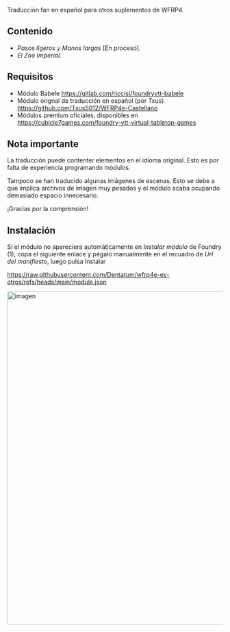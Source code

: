 Traducción fan en español para otros suplementos de WFRP4.

## Contenido
- *Pasos ligeros y Manos largas* [En proceso].
- *El Zoo Imperial*.

## Requisitos
- Módulo Babele https://gitlab.com/riccisi/foundryvtt-babele
- Módulo orignal de traducción en español (por Txus) https://github.com/Txus5012/WFRP4e-Castellano
- Módulos premium oficiales, disponibles en https://cubicle7games.com/foundry-vtt-virtual-tabletop-games

## Nota importante
La traducción puede contenter elementos en el idioma original. Esto es por falta de experiencia programando módulos.

Tampoco se han traducido algunas imágenes de escenas. Esto se debe a que implica archivos de imagen muy pesados y el módulo acaba ocupando demasiado espacio innecesario.

¡Gracias por la comprensión!

## Instalación
Si el módulo no apareciera automáticamente en *Instalar módulo* de Foundry (1), copa el siguiente enlace y pégalo manualmente en el recuadro de *Url del manifiesto*, luego pulsa Instalar

https://raw.githubusercontent.com/Dentatum/wfrp4e-es-otros/refs/heads/main/module.json

<img width="918" height="778" alt="imagen" src="https://github.com/user-attachments/assets/c320b8ff-6057-4d1b-8eb5-128a54553ad0" />
